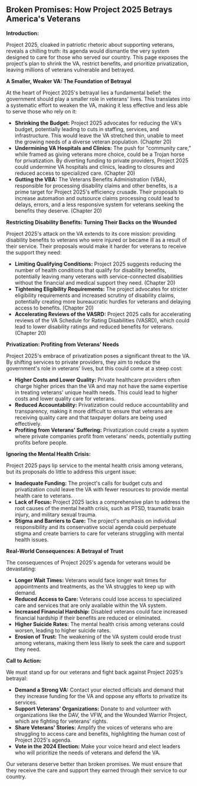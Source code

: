 ## Broken Promises: How Project 2025 Betrays America's Veterans

**Introduction:**

Project 2025, cloaked in patriotic rhetoric about supporting veterans, reveals a chilling truth: its agenda would dismantle the very system designed to care for those who served our country. This page exposes the project's plan to shrink the VA, restrict benefits, and prioritize privatization, leaving millions of veterans vulnerable and betrayed.

**A Smaller, Weaker VA: The Foundation of Betrayal**

At the heart of Project 2025's betrayal lies a fundamental belief: the government should play a smaller role in veterans' lives. This translates into a systematic effort to weaken the VA, making it less effective and less able to serve those who rely on it:

* **Shrinking the Budget:** Project 2025 advocates for reducing the VA's budget, potentially leading to cuts in staffing, services, and infrastructure. This would leave the VA stretched thin, unable to meet the growing needs of a diverse veteran population. (Chapter 20)
* **Undermining VA Hospitals and Clinics:** The push for "community care," while framed as giving veterans more choice, could be a Trojan horse for privatization. By diverting funding to private providers, Project 2025 could undermine VA hospitals and clinics, leading to closures and reduced access to specialized care. (Chapter 20)
* **Gutting the VBA:** The Veterans Benefits Administration (VBA), responsible for processing disability claims and other benefits, is a prime target for Project 2025's efficiency crusade. Their proposals to increase automation and outsource claims processing could lead to delays, errors, and a less responsive system for veterans seeking the benefits they deserve. (Chapter 20)

**Restricting Disability Benefits: Turning Their Backs on the Wounded**

Project 2025's attack on the VA extends to its core mission: providing disability benefits to veterans who were injured or became ill as a result of their service. Their proposals would make it harder for veterans to receive the support they need:

* **Limiting Qualifying Conditions:** Project 2025 suggests reducing the number of health conditions that qualify for disability benefits, potentially leaving many veterans with service-connected disabilities without the financial and medical support they need. (Chapter 20)
* **Tightening Eligibility Requirements:** The project advocates for stricter eligibility requirements and increased scrutiny of disability claims, potentially creating more bureaucratic hurdles for veterans and delaying access to benefits. (Chapter 20)
* **Accelerating Reviews of the VASRD:**  Project 2025 calls for accelerating reviews of the VA Schedule for Rating Disabilities (VASRD), which could lead to lower disability ratings and reduced benefits for veterans. (Chapter 20)

**Privatization: Profiting from Veterans' Needs**

Project 2025's embrace of privatization poses a significant threat to the VA. By shifting services to private providers, they aim to reduce the government's role in veterans' lives, but this could come at a steep cost:

* **Higher Costs and Lower Quality:**  Private healthcare providers often charge higher prices than the VA and may not have the same expertise in treating veterans' unique health needs. This could lead to higher costs and lower quality care for veterans.
* **Reduced Accountability:**  Privatization could reduce accountability and transparency, making it more difficult to ensure that veterans are receiving quality care and that taxpayer dollars are being used effectively.
* **Profiting from Veterans' Suffering:**  Privatization could create a system where private companies profit from veterans' needs, potentially putting profits before people.

**Ignoring the Mental Health Crisis:**

Project 2025 pays lip service to the mental health crisis among veterans, but its proposals do little to address this urgent issue:

* **Inadequate Funding:**  The project's calls for budget cuts and privatization could leave the VA with fewer resources to provide mental health care to veterans.
* **Lack of Focus:**  Project 2025 lacks a comprehensive plan to address the root causes of the mental health crisis, such as PTSD, traumatic brain injury, and military sexual trauma.
* **Stigma and Barriers to Care:**  The project's emphasis on individual responsibility and its conservative social agenda could perpetuate stigma and create barriers to care for veterans struggling with mental health issues.

**Real-World Consequences: A Betrayal of Trust**

The consequences of Project 2025's agenda for veterans would be devastating:

* **Longer Wait Times:**  Veterans would face longer wait times for appointments and treatments, as the VA struggles to keep up with demand.
* **Reduced Access to Care:**  Veterans could lose access to specialized care and services that are only available within the VA system.
* **Increased Financial Hardship:**  Disabled veterans could face increased financial hardship if their benefits are reduced or eliminated.
* **Higher Suicide Rates:**  The mental health crisis among veterans could worsen, leading to higher suicide rates.
* **Erosion of Trust:**  The weakening of the VA system could erode trust among veterans, making them less likely to seek the care and support they need.

**Call to Action:**

We must stand up for our veterans and fight back against Project 2025's betrayal:

* **Demand a Strong VA:**  Contact your elected officials and demand that they increase funding for the VA and oppose any efforts to privatize its services.
* **Support Veterans' Organizations:**  Donate to and volunteer with organizations like the DAV, the VFW, and the Wounded Warrior Project, which are fighting for veterans' rights.
* **Share Veterans' Stories:**  Amplify the voices of veterans who are struggling to access care and benefits, highlighting the human cost of Project 2025's agenda.
* **Vote in the 2024 Election:**  Make your voice heard and elect leaders who will prioritize the needs of veterans and defend the VA.

Our veterans deserve better than broken promises. We must ensure that they receive the care and support they earned through their service to our country. 
